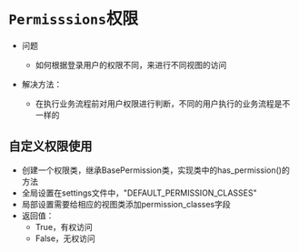 # `Permisssions`权限

- 问题
  - 如何根据登录用户的权限不同，来进行不同视图的访问

- 解决方法：
  - 在执行业务流程前对用户权限进行判断，不同的用户执行的业务流程是不一样的

## 自定义权限使用

- 创建一个权限类，继承BasePermission类，实现类中的has_permission()的方法
- 全局设置在settings文件中，"DEFAULT_PERMISSION_CLASSES"
- 局部设置需要给相应的视图类添加permission_classes字段
- 返回值：
  - True，有权访问
  - False，无权访问

